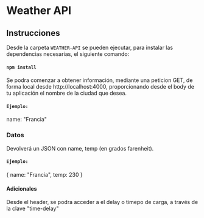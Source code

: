 # Weather API

## Instrucciones

Desde la carpeta `WEATHER-API` se pueden ejecutar, para instalar las dependencias necesarias, el siguiente comando:

#### `npm install`

Se podra comenzar a obtener información, mediante una peticion GET, de forma local desde http://localhost:4000, proporcionando desde el body de tu aplicación el nombre de la ciudad que desea.

#### `Ejemplo:`

name: "Francia"

### Datos

Devolverá un JSON con name, temp (en grados farenheit).

#### `Ejemplo:`

{
name: "Francia",
temp: 230
}

#### Adicionales

Desde el header, se podra acceder a el delay o timepo de carga, a través de la clave "time-delay"
